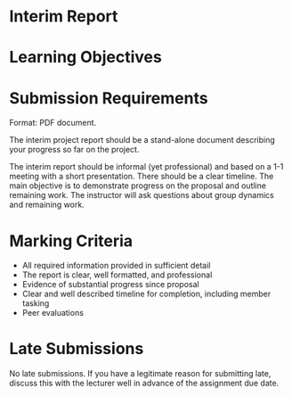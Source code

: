 # Interim Report

# Learning Objectives

# Submission Requirements 
Format: PDF document. 

The interim project report should be a stand-alone document describing your progress so far on the project. 

The interim report should be informal (yet professional) and based on a 1-1 meeting with a short presentation. There should be a clear timeline. The main objective is to demonstrate progress on the proposal and outline remaining work. The instructor will ask questions about group dynamics and remaining work. 

# Marking Criteria
- All required information provided in sufficient detail
- The report is clear, well formatted, and professional
- Evidence of substantial progress since proposal
- Clear and well described timeline for completion, including member tasking
- Peer evaluations

# Late Submissions
No late submissions. 
If you have a legitimate reason for submitting late, discuss this with the lecturer well in advance of the assignment due date.